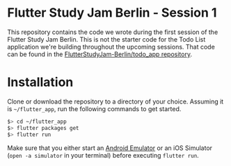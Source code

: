 # Flutter Study Jam Berlin - Session 1

This repository contains the code we wrote during the first session of the Flutter Study Jam Berlin. This is not the starter code for the Todo List application we're building throughout the upcoming sessions. That code can be found in the [FlutterStudyJam-Berlin/todo_app repository](https://github.com/FlutterStudyJam-Berlin/todo_app).

# Installation

Clone or download the repository to a directory of your choice. Assuming it is `~/flutter_app`, run the following commands to get started.

```bash
$> cd ~/flutter_app
$> flutter packages get
$> flutter run
```

Make sure that you either start an [Android Emulator](https://developer.android.com/studio/run/emulator#runningemulator) or an iOS Simulator (`open -a simulator` in your terminal) before executing `flutter run`.
